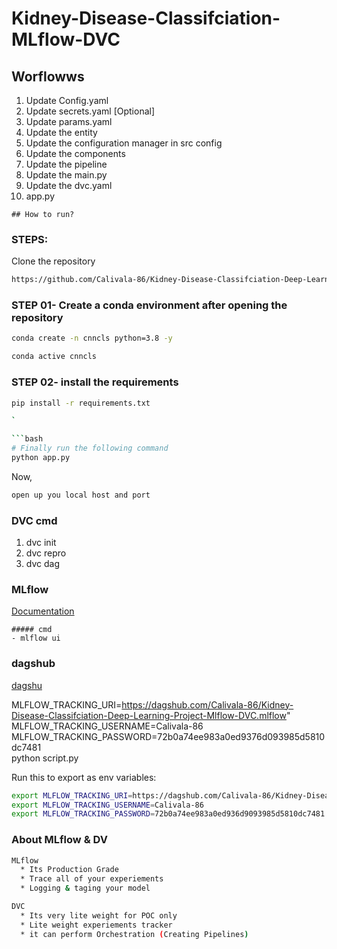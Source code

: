 # Kidney-Disease-Classifciation-MLflow-DVC


## Worflowws

1. Update Config.yaml
2. Update secrets.yaml [Optional]
3. Update params.yaml
4. Update the entity
5. Update the configuration manager in src config
6. Update the components
7. Update the pipeline
8. Update the main.py
9. Update the dvc.yaml
10. app.py

```
## How to run?
```
### STEPS:

Clone the repository

```bash
https://github.com/Calivala-86/Kidney-Disease-Classifciation-Deep-Learning-Project
```
### STEP 01- Create a conda environment after opening the repository

```bash
conda create -n cnncls python=3.8 -y
```

```bash
conda active cnncls
```


### STEP 02- install the requirements
```bash
pip install -r requirements.txt

`

```bash
# Finally run the following command
python app.py
```

Now,
```bash
open up you local host and port
```

### DVC cmd
1. dvc init
2. dvc repro
3. dvc dag


### MLflow

[Documentation](https://mlflow.org/docs/lastes/index.html)

```
##### cmd
- mlflow ui
```
### dagshub
[dagshu](https://dagshub.com/)

MLFLOW_TRACKING_URI=https://dagshub.com/Calivala-86/Kidney-Disease-Classifciation-Deep-Learning-Project-Mlflow-DVC.mlflow"
MLFLOW_TRACKING_USERNAME=Calivala-86 \
MLFLOW_TRACKING_PASSWORD=72b0a74ee983a0ed9376d093985d5810dc7481 \
python script.py

Run this to export as env variables:

```bash
export MLFLOW_TRACKING_URI=https://dagshub.com/Calivala-86/Kidney-Disease-Classifciation-Deep-Learning-Project-Mlflow-DVC.mlflow
export MLFLOW_TRACKING_USERNAME=Calivala-86
export MLFLOW_TRACKING_PASSWORD=72b0a74ee983a0ed936d9093985d5810dc7481
```



### About MLflow & DV

```bash
MLflow
  * Its Production Grade
  * Trace all of your experiements
  * Logging & taging your model

DVC
  * Its very lite weight for POC only
  * Lite weight experiements tracker
  * it can perform Orchestration (Creating Pipelines)
